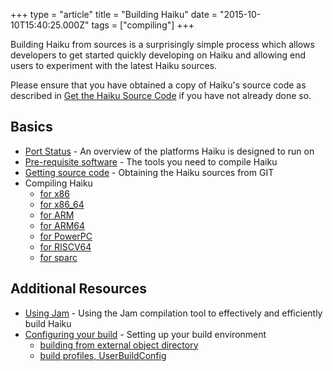 +++
type = "article"
title = "Building Haiku"
date = "2015-10-10T15:40:25.000Z"
tags = ["compiling"]
+++

Building Haiku from sources is a surprisingly simple process which allows
developers to get started quickly developing on Haiku and allowing end users to
experiment with the latest Haiku sources.

Please ensure that you have obtained a copy of Haiku's source code as described in
[Get the Haiku Source Code](https://www.haiku-os.org/guides/building/get-source-git)
if you have not already done so.

## Basics

* [Port Status](/guides/building/port_status) - An overview of the platforms Haiku is designed to run on
* [Pre-requisite software](/guides/building/pre-reqs) - The tools you need to compile Haiku
* [Getting source code](/guides/building/get-source-git) - Obtaining the Haiku sources from GIT
* Compiling Haiku
  * [for x86](/guides/building/compiling-x86)
  * [for x86_64](/guides/building/compiling-x86_64)
  * [for ARM](/guides/building/compiling-arm)
  * [for ARM64](/guides/building/compiling-arm64)
  * [for PowerPC](/guides/building/compiling-powerpc)
  * [for RISCV64](/guides/building/compiling-riscv64)
  * [for sparc](/guides/building/compiling-sparc)

## Additional Resources

* [Using Jam](/guides/building/jam) - Using the Jam compilation tool to effectively and efficiently build Haiku
* [Configuring your build](/guides/building/configure) - Setting up your build environment
  * [building from external object directory](/guides/building/configure/different-generated)
  * [build profiles, UserBuildConfig](/guides/building/userbuildconfig)
